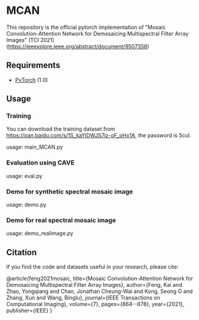 # MCAN
This repository is the official pytorch implementation of "Mosaic Convolution-Attention Network for Demosaicing Multispectral Filter Array Images" (TCI 2021) (https://ieeexplore.ieee.org/abstract/document/9507356)

## Requirements

* [PyTorch](https://pytorch.org/) (1.0)

## Usage
### Training
You can download the training dataset from https://pan.baidu.com/s/1S_kaYiDWJS7iz-oF_oHx1A, the password is 5cul.

usage: main_MCAN.py

### Evaluation using CAVE
usage: eval.py

### Demo for synthetic spectral mosaic image
usage: demo.py

### Demo for real spectral mosaic image
usage: demo_realimage.py

## Citation

If you find the code and datasets useful in your research, please cite:

@article{feng2021mosaic, title={Mosaic Convolution-Attention Network for Demosaicing Multispectral Filter Array Images}, author={Feng, Kai and Zhao, Yongqiang and Chan, Jonathan Cheung-Wai and Kong, Seong G and Zhang, Xun and Wang, Binglu}, journal={IEEE Transactions on Computational Imaging}, volume={7}, pages={864--878}, year={2021}, publisher={IEEE} }
